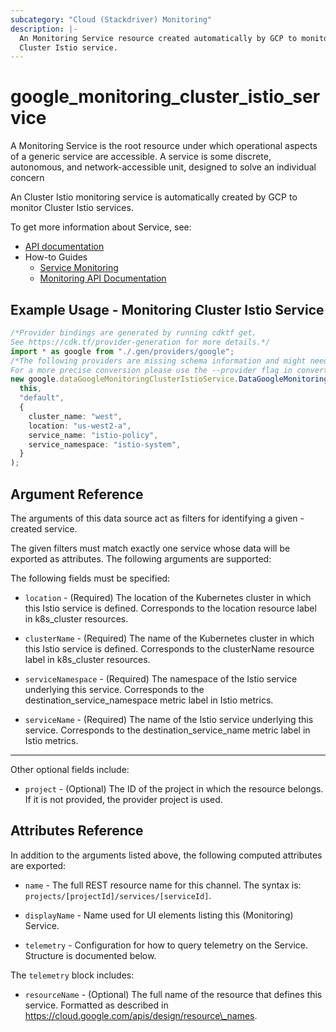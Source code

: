 ```yaml
---
subcategory: "Cloud (Stackdriver) Monitoring"
description: |-
  An Monitoring Service resource created automatically by GCP to monitor an
  Cluster Istio service.
---
```


# google\_monitoring\_cluster\_istio\_service

A Monitoring Service is the root resource under which operational aspects of a
generic service are accessible. A service is some discrete, autonomous, and
network-accessible unit, designed to solve an individual concern

An Cluster Istio monitoring service is automatically created by GCP to monitor
Cluster Istio services.

To get more information about Service, see:

* [API documentation](https://cloud.google.com/monitoring/api/ref_v3/rest/v3/services)
* How-to Guides
  * [Service Monitoring](https://cloud.google.com/monitoring/service-monitoring)
  * [Monitoring API Documentation](https://cloud.google.com/monitoring/api/v3/)

## Example Usage - Monitoring Cluster Istio Service

```typescript
/*Provider bindings are generated by running cdktf get.
See https://cdk.tf/provider-generation for more details.*/
import * as google from "./.gen/providers/google";
/*The following providers are missing schema information and might need manual adjustments to synthesize correctly: google.
For a more precise conversion please use the --provider flag in convert.*/
new google.dataGoogleMonitoringClusterIstioService.DataGoogleMonitoringClusterIstioService(
  this,
  "default",
  {
    cluster_name: "west",
    location: "us-west2-a",
    service_name: "istio-policy",
    service_namespace: "istio-system",
  }
);

```

## Argument Reference

The arguments of this data source act as filters for identifying a given -created service.

The given filters must match exactly one service whose data will be exported as attributes. The following arguments are supported:

The following fields must be specified:

*   `location` - (Required) The location of the Kubernetes cluster in which this Istio service
    is defined. Corresponds to the location resource label in k8s\_cluster resources.

*   `clusterName` - (Required) The name of the Kubernetes cluster in which this Istio service
    is defined. Corresponds to the clusterName resource label in k8s\_cluster resources.

*   `serviceNamespace` - (Required) The namespace of the Istio service underlying this service.
    Corresponds to the destination\_service\_namespace metric label in Istio metrics.

*   `serviceName` - (Required) The name of the Istio service underlying this service.
    Corresponds to the destination\_service\_name metric label in Istio metrics.

***

Other optional fields include:

* `project` - (Optional) The ID of the project in which the resource belongs.
  If it is not provided, the provider project is used.

## Attributes Reference

In addition to the arguments listed above, the following computed attributes are exported:

*   `name` -
    The full REST resource name for this channel. The syntax is:
    `projects/[projectId]/services/[serviceId]`.

*   `displayName` -
    Name used for UI elements listing this (Monitoring) Service.

*   `telemetry` -
    Configuration for how to query telemetry on the Service. Structure is documented below.

The `telemetry` block includes:

* `resourceName` -
  (Optional)
  The full name of the resource that defines this service.
  Formatted as described in
  https://cloud.google.com/apis/design/resource\_names.
